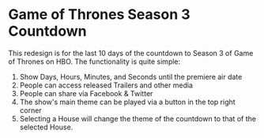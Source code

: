 # Game of Thrones Season 3 Countdown

This redesign is for the last 10 days of the countdown to Season 3 of Game of Thrones on HBO. The functionality is quite simple:

1. Show Days, Hours, Minutes, and Seconds until the premiere air date
2. People can access released Trailers and other media
3. People can share via Facebook & Twitter
4. The show's main theme can be played via a button in the top right corner
5. Selecting a House will change the theme of the countdown to that of the selected House.